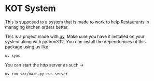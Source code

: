 # KOT System

This is supposed to a system that is made to work to help Restaurants in
managing kitchen orders better.

This is a project made with [uv](https://docs.astral.sh/uv/). Make sure you
have it installed on your system along with python3.12. You can install the
dependencies of this package using uv like

```sh
uv sync
```

You can start the http server as such ->

```sh
uv run src/main.py run-server
```